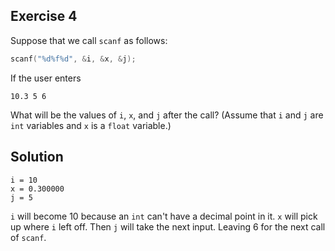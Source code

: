 ## Exercise 4

Suppose that we call `scanf` as follows: 

```c
scanf("%d%f%d", &i, &x, &j);  
```

If the user enters  

```
10.3 5 6  
```

What will be the values of `i`, `x`, and `j` after the call? (Assume that `i` and `j` are `int` variables and `x` is a `float` variable.)  

## Solution

```
i = 10  
x = 0.300000  
j = 5  
```

`i` will become 10 because an `int` can't have a decimal point in it. `x` will pick up where `i` left off. 
Then `j` will take the next input. Leaving 6 for the next call of `scanf`.